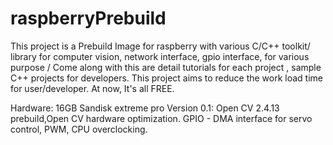 # raspberryPrebuild
This project is a Prebuild Image for raspberry with various C/C++ toolkit/ library for computer vision, network interface, gpio interface, for various purpose /
Come along with this are detail tutorials for each project , sample C++ projects for developers.
This project aims to reduce the work load time for user/developer.
At now, It's all FREE.

Hardware: 16GB Sandisk extreme pro
Version 0.1: Open CV 2.4.13 prebuild,Open CV hardware optimization. GPIO - DMA interface for servo control, PWM, CPU overclocking.

